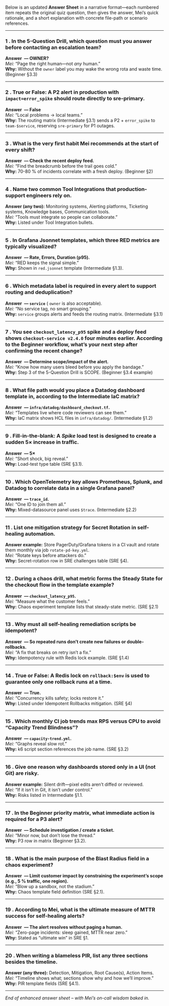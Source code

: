 Below is an updated **Answer Sheet** in a narrative format—each numbered item repeats the original quiz question, then gives the answer, Mei’s quick rationale, and a short explanation with concrete file-path or scenario references.

---

### 1 . In the 5-Question Drill, which question must you answer **before** contacting an escalation team?  
**Answer — OWNER?**  
*Mei:* “Page the right human—​not *any* human.”  
**Why:** Without the `owner` label you may wake the wrong rota and waste time. (Beginner §3.3)

---

### 2 . **True or False:** A P2 alert in production with `impact=error_spike` should route directly to **sre-primary**.  
**Answer — False**  
*Mei:* “Local problems → local teams.”  
**Why:** The routing matrix (Intermediate §3.1) sends a P2 + `error_spike` to `team-$service`, reserving `sre-primary` for P1 outages.

---

### 3 . What is the very first habit Mei recommends at the start of every shift?  
**Answer — Check the recent deploy feed.**  
*Mei:* “Find the breadcrumb before the trail goes cold.”  
**Why:** 70-80 % of incidents correlate with a fresh deploy. (Beginner §2)

---

### 4 . Name **two** common Tool Integrations that production-support engineers rely on.  
**Answer (any two):** Monitoring systems, Alerting platforms, Ticketing systems, Knowledge bases, Communication tools.  
*Mei:* “Tools must integrate so people can collaborate.”  
**Why:** Listed under Tool Integration bullets.

---

### 5 . In Grafana Jsonnet templates, which three RED metrics are typically visualized?  
**Answer — Rate, Errors, Duration (p95).**  
*Mei:* “RED keeps the signal simple.”  
**Why:** Shown in `red.jsonnet` template (Intermediate §1.3).

---

### 6 . Which metadata **label** is required in every alert to support routing and deduplication?  
**Answer — `service`**  ( `owner` is also acceptable).  
*Mei:* “No service tag, no smart grouping.”  
**Why:** `service` groups alerts and feeds the routing matrix. (Intermediate §3.1)

---

### 7 . You see `checkout_latency_p95` spike and a deploy feed shows `checkout-service v2.4.0` four minutes earlier. According to the Beginner workflow, what’s your **next** step after confirming the recent change?  
**Answer — Determine scope/impact of the alert.**  
*Mei:* “Know how many users bleed before you apply the bandage.”  
**Why:** Step 3 of the 5-Question Drill is SCOPE. (Beginner §3.4 example)

---

### 8 . What **file path** would you place a Datadog dashboard template in, according to the Intermediate IaC matrix?  
**Answer — `infra/datadog/dashboard_checkout.tf`.**  
*Mei:* “Templates live where code reviewers can see them.”  
**Why:** IaC matrix shows HCL files in `infra/datadog/`. (Intermediate §1.2)

---

### 9 . **Fill-in-the-blank:** A *Spike* load test is designed to create a sudden **5×** increase in traffic.  
**Answer — 5×**  
*Mei:* “Short shock, big reveal.”  
**Why:** Load-test type table (SRE §3.1).

---

### 10 . Which OpenTelemetry key allows Prometheus, Splunk, and Datadog to correlate data in a single Grafana panel?  
**Answer — `trace_id`.**  
*Mei:* “One ID to join them all.”  
**Why:** Mixed-datasource panel uses `$trace`. (Intermediate §2.2)

---

### 11 . List **one** mitigation strategy for **Secret Rotation** in self-healing automation.  
**Answer example:** Store PagerDuty/Grafana tokens in a CI vault and rotate them monthly via job `rotate-pd-key.yml`.  
*Mei:* “Rotate keys before attackers do.”  
**Why:** Secret-rotation row in SRE challenges table (SRE §4).

---

### 12 . During a chaos drill, what metric forms the **Steady State** for the checkout flow in the template example?  
**Answer — `checkout_latency_p95`.**  
*Mei:* “Measure what the customer feels.”  
**Why:** Chaos experiment template lists that steady-state metric. (SRE §2.1)

---

### 13 . Why must all self-healing remediation scripts be **idempotent**?  
**Answer — So repeated runs don’t create new failures or double-rollbacks.**  
*Mei:* “A fix that breaks on retry isn’t a fix.”  
**Why:** Idempotency rule with Redis lock example. (SRE §1.4)

---

### 14 . **True or False:** A Redis lock on `rollback:$env` is used to guarantee only one rollback runs at a time.  
**Answer — True.**  
*Mei:* “Concurrency kills safety; locks restore it.”  
**Why:** Listed under Idempotent Rollbacks mitigation. (SRE §4)

---

### 15 . Which monthly CI job trends max RPS versus CPU to avoid “Capacity Trend Blindness”?  
**Answer — `capacity-trend.yml`.**  
*Mei:* “Graphs reveal slow rot.”  
**Why:** k6 script section references the job name. (SRE §3.2)

---

### 16 . Give **one** reason why dashboards stored only in a UI (not Git) are risky.  
**Answer example:** Silent drift—pixel edits aren’t diffed or reviewed.  
*Mei:* “If it isn’t in Git, it isn’t under control.”  
**Why:** Risks listed in Intermediate §1.1.

---

### 17 . In the Beginner priority matrix, what immediate action is required for a **P3** alert?  
**Answer — Schedule investigation / create a ticket.**  
*Mei:* “Minor now, but don’t lose the thread.”  
**Why:** P3 row in matrix (Beginner §3.2).

---

### 18 . What is the main purpose of the **Blast Radius** field in a chaos experiment?  
**Answer — Limit customer impact by constraining the experiment’s scope (e.g., 5 % traffic, one region).**  
*Mei:* “Blow up a sandbox, not the stadium.”  
**Why:** Chaos template field definition (SRE §2.1).

---

### 19 . According to Mei, what is the ultimate measure of MTTR success for self-healing alerts?  
**Answer — The alert resolves without paging a human.**  
*Mei:* “Zero-page incidents: sleep gained, MTTR near zero.”  
**Why:** Stated as “ultimate win” in SRE §1.

---

### 20 . When writing a blameless PIR, list any **three** sections besides the timeline.  
**Answer (any three):** Detection, Mitigation, Root Cause(s), Action Items.  
*Mei:* “Timeline shows what; sections show why and how we’ll improve.”  
**Why:** PIR template fields (SRE §4.1).

---

*End of enhanced answer sheet – with Mei’s on-call wisdom baked in.*